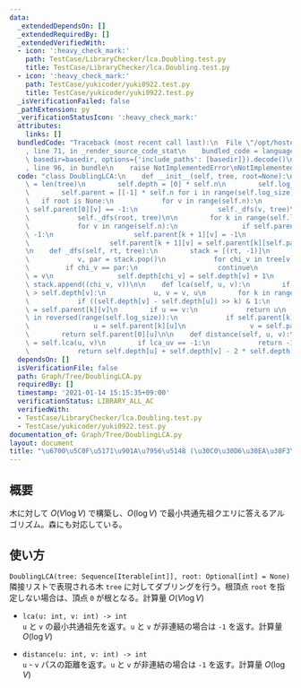 ```yaml
---
data:
  _extendedDependsOn: []
  _extendedRequiredBy: []
  _extendedVerifiedWith:
  - icon: ':heavy_check_mark:'
    path: TestCase/LibraryChecker/lca.Doubling.test.py
    title: TestCase/LibraryChecker/lca.Doubling.test.py
  - icon: ':heavy_check_mark:'
    path: TestCase/yukicoder/yuki0922.test.py
    title: TestCase/yukicoder/yuki0922.test.py
  _isVerificationFailed: false
  _pathExtension: py
  _verificationStatusIcon: ':heavy_check_mark:'
  attributes:
    links: []
  bundledCode: "Traceback (most recent call last):\n  File \"/opt/hostedtoolcache/Python/3.10.2/x64/lib/python3.10/site-packages/onlinejudge_verify/documentation/build.py\"\
    , line 71, in _render_source_code_stat\n    bundled_code = language.bundle(stat.path,\
    \ basedir=basedir, options={'include_paths': [basedir]}).decode()\n  File \"/opt/hostedtoolcache/Python/3.10.2/x64/lib/python3.10/site-packages/onlinejudge_verify/languages/python.py\"\
    , line 96, in bundle\n    raise NotImplementedError\nNotImplementedError\n"
  code: "class DoublingLCA:\n    def __init__(self, tree, root=None):\n        self.n\
    \ = len(tree)\n        self.depth = [0] * self.n\n        self.log_size = (self.n).bit_length()\n\
    \        self.parent = [[-1] * self.n for i in range(self.log_size)]\n\n     \
    \   if root is None:\n            for v in range(self.n):\n                if\
    \ self.parent[0][v] == -1:\n                    self._dfs(v, tree)\n        else:\n\
    \            self._dfs(root, tree)\n\n        for k in range(self.log_size - 1):\n\
    \            for v in range(self.n):\n                if self.parent[k][v] ==\
    \ -1:\n                    self.parent[k + 1][v] = -1\n                else:\n\
    \                    self.parent[k + 1][v] = self.parent[k][self.parent[k][v]]\n\
    \n    def _dfs(self, rt, tree):\n        stack = [(rt, -1)]\n        while stack:\n\
    \            v, par = stack.pop()\n            for chi_v in tree[v]:\n       \
    \         if chi_v == par:\n                    continue\n                self.parent[0][chi_v]\
    \ = v\n                self.depth[chi_v] = self.depth[v] + 1\n               \
    \ stack.append((chi_v, v))\n\n    def lca(self, u, v):\n        if self.depth[u]\
    \ > self.depth[v]:\n            u, v = v, u\n        for k in range(self.log_size):\n\
    \            if ((self.depth[v] - self.depth[u]) >> k) & 1:\n                v\
    \ = self.parent[k][v]\n        if u == v:\n            return u\n        for k\
    \ in reversed(range(self.log_size)):\n            if self.parent[k][u] != self.parent[k][v]:\n\
    \                u = self.parent[k][u]\n                v = self.parent[k][v]\n\
    \        return self.parent[0][u]\n\n    def distance(self, u, v):\n        lca_uv\
    \ = self.lca(u, v)\n        if lca_uv == -1:\n            return -1\n        else:\n\
    \            return self.depth[u] + self.depth[v] - 2 * self.depth[lca_uv]\n"
  dependsOn: []
  isVerificationFile: false
  path: Graph/Tree/DoublingLCA.py
  requiredBy: []
  timestamp: '2021-01-14 15:15:35+09:00'
  verificationStatus: LIBRARY_ALL_AC
  verifiedWith:
  - TestCase/LibraryChecker/lca.Doubling.test.py
  - TestCase/yukicoder/yuki0922.test.py
documentation_of: Graph/Tree/DoublingLCA.py
layout: document
title: "\u6700\u5C0F\u5171\u901A\u7956\u5148 (\u30C0\u30D6\u30EA\u30F3\u30B0)"
---
```


## 概要
木に対して $O(V \log V)$ で構築し、$O(\log V)$ で最小共通先祖クエリに答えるアルゴリズム。森にも対応している。

## 使い方
`DoublingLCA(tree: Sequence[Iterable[int]], root: Optional[int] = None)`  
隣接リストで表現される木 `tree` に対してダブリングを行う。根頂点 `root` を指定しない場合は、頂点 `0` が根となる。計算量 $O(V\log V)$

- `lca(u: int, v: int) -> int`  
`u` と `v` の最小共通祖先を返す。`u` と `v` が非連結の場合は `-1` を返す。計算量 $O(\log V)$

- `distance(u: int, v: int) -> int`  
`u` - `v` パスの距離を返す。`u` と `v` が非連結の場合は `-1` を返す。計算量 $O(\log V)$
